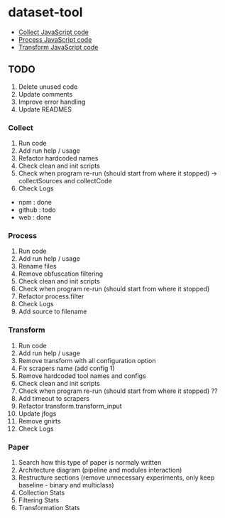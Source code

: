# dataset-tool

* [Collect JavaScript code](./collect/README.md)
* [Process JavaScript code](./process/README.md)
* [Transform JavaScript code](./transform/README.md)

## TODO

1. Delete unused code
2. Update comments
3. Improve error handling
4. Update READMES


### Collect

1. Run code
2. Add run help / usage 
4. Refactor hardcoded names
5. Check clean and init scripts 
6. Check when program re-run (should start from where it stopped) -> collectSources and collectCode
7. Check Logs


* npm : done
* github : todo
* web : done

### Process

1. Run code
2. Add run help / usage 
3. Rename files
4. Remove obfuscation filtering
5. Check clean and init scripts
6. Check when program re-run (should start from where it stopped)
7. Refactor process.filter
8. Check Logs
3. Add source to filename

### Transform

1. Run code
2. Add run help / usage 
3. Remove transform with all configuration option
4. Fix scrapers name (add config 1)
5. Remove hardcoded tool names and configs
6. Check clean and init scripts
6. Check when program re-run (should start from where it stopped) ??
7. Add timeout to scrapers
8. Refactor transform.transform_input
9. Update jfogs
10. Remove gnirts
11. Check Logs

### Paper

1. Search how this type of paper is normaly written
2. Architecture diagram (pipeline and modules interaction)
3. Restructure sections (remove unnecessary experiments, only keep baseline - binary and multiclass)
4. Collection Stats
5. Filtering Stats
6. Transformation Stats
